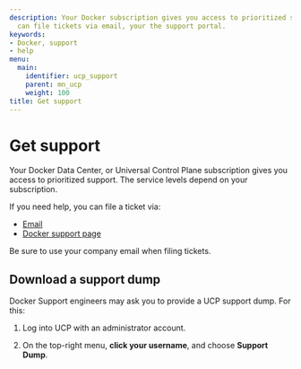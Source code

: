 ```yaml
---
description: Your Docker subscription gives you access to prioritized support. You
  can file tickets via email, your the support portal.
keywords:
- Docker, support
- help
menu:
  main:
    identifier: ucp_support
    parent: mn_ucp
    weight: 100
title: Get support
---
```



# Get support

Your Docker Data Center, or Universal Control Plane subscription gives you
access to prioritized support. The service levels depend on your subscription.

If you need help, you can file a ticket via:

* [Email](mailto:support@docker.com)
* [Docker support page](https://support.docker.com/)

Be sure to use your company email when filing tickets.

## Download a support dump

Docker Support engineers may ask you to provide a UCP support dump. For this:

1. Log into UCP with an administrator account.

2. On the top-right menu, **click your username**, and choose **Support Dump**.
